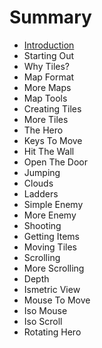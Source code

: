 # Summary

* [Introduction](README.md)
* Starting Out
* Why Tiles?
* Map Format
* More Maps
* Map Tools
* Creating Tiles
* More Tiles
* The Hero
* Keys To Move
* Hit The Wall
* Open The Door
* Jumping
* Clouds
* Ladders
* Simple Enemy
* More Enemy
* Shooting
* Getting Items
* Moving Tiles
* Scrolling
* More Scrolling
* Depth
* Ismetric View
* Mouse To Move
* Iso Mouse
* Iso Scroll
* Rotating Hero

